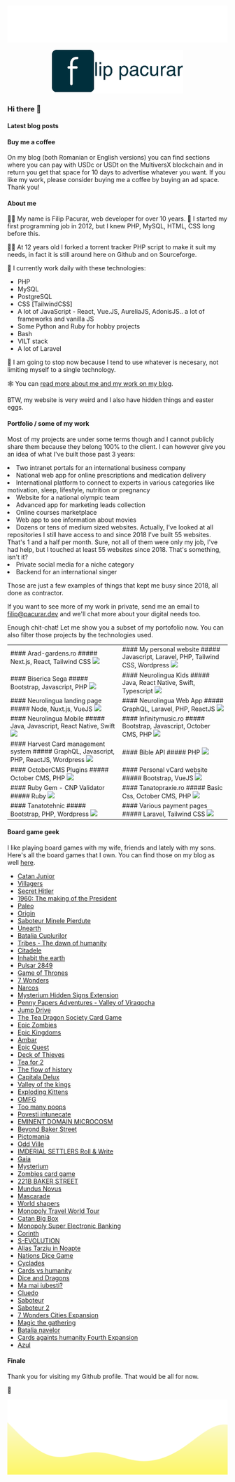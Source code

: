 ![Filip Pacurar](https://raw.githubusercontent.com/filipac/filipac/main/top.svg)

<p align="center">
<img src="https://raw.githubusercontent.com/filipac/filipac/main/logo.png" alt="My logo" width="300"/>
</p>

### Hi there 👋

#### Latest blog posts


#### Buy me a coffee
On my blog (both Romanian or English versions) you can find sections where you can pay with USDc or USDt on the MultiversX blockchain and in return you get that space for 10 days to advertise whatever you want.
If you like my work, please consider buying me a coffee by buying an ad space. Thank you!

#### About me

🧑‍💻 My name is Filip Pacurar, web developer for over 10 years.
📆 I started my first programming job in 2012, but I knew PHP, MySQL, HTML, CSS long before this.

👷‍♂️ At 12 years old I forked a torrent tracker PHP script to make it suit my needs, in fact it is still around here on Github and on Sourceforge.

🚧 I currently work daily with these technologies:

- PHP
- MySQL
- PostgreSQL
- CSS [TailwindCSS]
- A lot of JavaScript - React, Vue.JS, AureliaJS, AdonisJS.. a lot of frameworks and vanilla JS
- Some Python and Ruby for hobby projects
- Bash
- VILT stack
- A lot of Laravel

🛑 I am going to stop now because I tend to use whatever is necesary, not limiting myself to a single technology.

🕸️ You can [read more about me and my work on my blog](https://pacurar.dev).

BTW, my website is very weird and I also have hidden things and easter eggs.

#### Portfolio / some of my work
Most of my projects are under some terms though and I cannot publicly share them because they belong 100% to the client. I can however give you an idea of what I've built those past 3 years:


<li>Two intranet portals for an international business company</li>
<li>National web app for online prescriptions and medication delivery</li>
<li>International platform to connect to experts in various categories like motivation, sleep, lifestyle, nutrition or pregnancy</li>
<li>Website for a national olympic team</li>
<li>Advanced app for marketing leads collection</li>
<li>Online courses marketplace</li>
<li>Web app to see information about movies</li>
<li>Dozens or tens of medium sized websites. Actually, I've looked at all repositories I still have access to and since 2018 I've built 55 websites. That's 1 and a half per month. Sure, not all of them were only my job, I've had help, but I touched at least 55 websites since 2018. That's something, isn't it?</li>
<li>Private social media for a niche category</li>
<li>Backend for an international singer</li>

Those are just a few examples of things that kept me busy since 2018, all done as contractor.

If you want to see more of my work in private, send me an email to filip@pacurar.dev and we'll chat more about your digital needs too.

Enough chit-chat! Let me show you a subset of my portofolio now. You can also filter those projects by the technologies used.

<table style="width:100%; border-collapse: collapse; border: none;" border="0"><tr><td>
#### Arad-gardens.ro
##### Next.js, React, Tailwind CSS
<img src="https://i0.wp.com/pacurar.dev/wp-content/uploads/2021/02/arad-gardens-roff.png?fit=1000%2C889&ssl=1" style="width: 100%; height: auto;" />
</td><td>
#### My personal website
##### Javascript, Laravel, PHP, Tailwind CSS, Wordpress
<img src="https://i0.wp.com/pacurar.dev/wp-content/uploads/2021/02/pacurar.net_.png?fit=1677%2C1308&ssl=1" style="width: 100%; height: auto;" />
</td></tr><tr><td>
#### Biserica Sega
##### Bootstrap, Javascript, PHP
<img src="https://i0.wp.com/pacurar.dev/wp-content/uploads/2021/02/frame_edge_light.png?fit=1236%2C1474&ssl=1" style="width: 100%; height: auto;" />
</td><td>
#### Neurolingua Kids
##### Java, React Native, Swift, Typescript
<img src="https://i0.wp.com/pacurar.dev/wp-content/uploads/2021/02/nkids.jpg?fit=1000%2C750&ssl=1" style="width: 100%; height: auto;" />
</td></tr><tr><td>
#### Neurolingua landing page
##### Node, Nuxt.js, VueJS
<img src="https://i0.wp.com/pacurar.dev/wp-content/uploads/2021/02/frame_edge_dark-1.png?fit=1575%2C1812&ssl=1" style="width: 100%; height: auto;" />
</td><td>
#### Neurolingua Web App
##### GraphQL, Laravel, PHP, ReactJS
<img src="https://i0.wp.com/pacurar.dev/wp-content/uploads/2021/02/Screenshot-2021-02-11-at-06.31.45.png?fit=1602%2C1224&ssl=1" style="width: 100%; height: auto;" />
</td></tr><tr><td>
#### Neurolingua Mobile
##### Java, Javascript, React Native, Swift
<img src="https://i0.wp.com/pacurar.dev/wp-content/uploads/2021/02/neurolingua-app.jpeg?fit=1200%2C800&ssl=1" style="width: 100%; height: auto;" />
</td><td>
#### Infinitymusic.ro
##### Bootstrap, Javascript, October CMS, PHP
<img src="https://i0.wp.com/pacurar.dev/wp-content/uploads/2021/02/infinitymusic.jpg?fit=1585%2C1135&ssl=1" style="width: 100%; height: auto;" />
</td></tr><tr><td>
#### Harvest Card management system
##### GraphQL, Javascript, PHP, ReactJS, Wordpress
<img src="https://i0.wp.com/pacurar.dev/wp-content/uploads/2021/02/frame_opera_mac_dark.png?fit=1506%2C1276&ssl=1" style="width: 100%; height: auto;" />
</td><td>
#### Bible API
##### PHP
<img src="https://i0.wp.com/pacurar.dev/wp-content/uploads/2021/02/Screenshot-2021-02-11-at-04.52.49.png?fit=1173%2C968&ssl=1" style="width: 100%; height: auto;" />
</td></tr><tr><td>
#### OctoberCMS Plugins
##### October CMS, PHP
<img src="https://i0.wp.com/pacurar.dev/wp-content/uploads/2021/02/Screenshot-2021-02-11-at-06.24.51.png?fit=831%2C771&ssl=1" style="width: 100%; height: auto;" />
</td><td>
#### Personal vCard website
##### Bootstrap, VueJS
<img src="https://i0.wp.com/pacurar.dev/wp-content/uploads/2021/02/Screenshot-2021-02-11-at-06.28.23.png?fit=1594%2C1218&ssl=1" style="width: 100%; height: auto;" />
</td></tr><tr><td>
#### Ruby Gem - CNP Validator
##### Ruby
<img src="https://i0.wp.com/pacurar.dev/wp-content/uploads/2021/02/Screenshot-2021-02-11-at-06.00.22.png?fit=1038%2C981&ssl=1" style="width: 100%; height: auto;" />
</td><td>
#### Tanatopraxie.ro
##### Basic Css, October CMS, PHP
<img src="https://i0.wp.com/pacurar.dev/wp-content/uploads/2021/02/tanatopraxie.png?fit=1144%2C1362&ssl=1" style="width: 100%; height: auto;" />
</td></tr><tr><td>
#### Tanatotehnic
##### Bootstrap, PHP, Wordpress
<img src="https://i0.wp.com/pacurar.dev/wp-content/uploads/2021/02/frame_safari_dark.png?fit=1579%2C1079&ssl=1" style="width: 100%; height: auto;" />
</td><td>
#### Various payment pages
##### Laravel, Tailwind CSS
<img src="https://i0.wp.com/pacurar.dev/wp-content/uploads/2021/02/Screenshot-2021-02-11-at-06.35.54.png?fit=939%2C1075&ssl=1" style="width: 100%; height: auto;" />
</td></tr></table>

#### Board game geek

I like playing board games with my wife, friends and lately with my sons. Here's all the board games that I own. You can find those on my blog as well [here](https://pacurar.dev/board-games).

<ul>
<li><a href="https://xspotlight.com/nfts/BOARD-25bcd6-01">Catan Junior</a></li><li><a href="https://xspotlight.com/nfts/BOARD-25bcd6-02">Villagers</a></li><li><a href="https://xspotlight.com/nfts/BOARD-25bcd6-03">Secret Hitler</a></li><li><a href="https://xspotlight.com/nfts/BOARD-25bcd6-04">1960: The making of the President</a></li><li><a href="https://xspotlight.com/nfts/BOARD-25bcd6-05">Paleo</a></li><li><a href="https://xspotlight.com/nfts/BOARD-25bcd6-06">Origin</a></li><li><a href="https://xspotlight.com/nfts/BOARD-25bcd6-07">Saboteur Minele Pierdute</a></li><li><a href="https://xspotlight.com/nfts/BOARD-25bcd6-08">Unearth</a></li><li><a href="https://xspotlight.com/nfts/BOARD-25bcd6-09">Batalia Cuplurilor</a></li><li><a href="https://xspotlight.com/nfts/BOARD-25bcd6-0a">Tribes - The dawn of humanity</a></li><li><a href="https://xspotlight.com/nfts/BOARD-25bcd6-0b">Citadele</a></li><li><a href="https://xspotlight.com/nfts/BOARD-25bcd6-0c">Inhabit the earth</a></li><li><a href="https://xspotlight.com/nfts/BOARD-25bcd6-0d">Pulsar 2849</a></li><li><a href="https://xspotlight.com/nfts/BOARD-25bcd6-0e">Game of Thrones</a></li><li><a href="https://xspotlight.com/nfts/BOARD-25bcd6-0f">7 Wonders</a></li><li><a href="https://xspotlight.com/nfts/BOARD-25bcd6-10">Narcos</a></li><li><a href="https://xspotlight.com/nfts/BOARD-25bcd6-11">Mysterium Hidden Signs Extension</a></li><li><a href="https://xspotlight.com/nfts/BOARD-25bcd6-12">Penny Papers Adventures - Valley of Viraqocha</a></li><li><a href="https://xspotlight.com/nfts/BOARD-25bcd6-13">Jump Drive</a></li><li><a href="https://xspotlight.com/nfts/BOARD-25bcd6-14">The Tea Dragon Society Card Game</a></li><li><a href="https://xspotlight.com/nfts/BOARD-25bcd6-15">Epic Zombies</a></li><li><a href="https://xspotlight.com/nfts/BOARD-25bcd6-16">Epic Kingdoms</a></li><li><a href="https://xspotlight.com/nfts/BOARD-25bcd6-17">Ambar</a></li><li><a href="https://xspotlight.com/nfts/BOARD-25bcd6-18">Epic Quest</a></li><li><a href="https://xspotlight.com/nfts/BOARD-25bcd6-19">Deck of Thieves</a></li><li><a href="https://xspotlight.com/nfts/BOARD-25bcd6-1a">Tea for 2</a></li><li><a href="https://xspotlight.com/nfts/BOARD-25bcd6-1b">The flow of history</a></li><li><a href="https://xspotlight.com/nfts/BOARD-25bcd6-1c">Capitala Delux</a></li><li><a href="https://xspotlight.com/nfts/BOARD-25bcd6-1d">Valley of the kings</a></li><li><a href="https://xspotlight.com/nfts/BOARD-25bcd6-1e">Exploding Kittens</a></li><li><a href="https://xspotlight.com/nfts/BOARD-25bcd6-1f">OMFG</a></li><li><a href="https://xspotlight.com/nfts/BOARD-25bcd6-20">Too many poops</a></li><li><a href="https://xspotlight.com/nfts/BOARD-25bcd6-21">Povesti intunecate</a></li><li><a href="https://xspotlight.com/nfts/BOARD-25bcd6-22">EMINENT DOMAIN MICROCOSM</a></li><li><a href="https://xspotlight.com/nfts/BOARD-25bcd6-23">Beyond Baker Street</a></li><li><a href="https://xspotlight.com/nfts/BOARD-25bcd6-24">Pictomania</a></li><li><a href="https://xspotlight.com/nfts/BOARD-25bcd6-25">Odd Ville</a></li><li><a href="https://xspotlight.com/nfts/BOARD-25bcd6-26">IMDERIAL SETTLERS Roll & Write</a></li><li><a href="https://xspotlight.com/nfts/BOARD-25bcd6-27">Gaia</a></li><li><a href="https://xspotlight.com/nfts/BOARD-25bcd6-28">Mysterium</a></li><li><a href="https://xspotlight.com/nfts/BOARD-25bcd6-29">Zombies card game</a></li><li><a href="https://xspotlight.com/nfts/BOARD-25bcd6-2a">221B BAKER STREET</a></li><li><a href="https://xspotlight.com/nfts/BOARD-25bcd6-2b">Mundus Novus</a></li><li><a href="https://xspotlight.com/nfts/BOARD-25bcd6-2c">Mascarade</a></li><li><a href="https://xspotlight.com/nfts/BOARD-25bcd6-2d">World shapers</a></li><li><a href="https://xspotlight.com/nfts/BOARD-25bcd6-2e">Monopoly Travel World Tour</a></li><li><a href="https://xspotlight.com/nfts/BOARD-25bcd6-2f">Catan Big Box</a></li><li><a href="https://xspotlight.com/nfts/BOARD-25bcd6-30">Monopoly Super Electronic Banking</a></li><li><a href="https://xspotlight.com/nfts/BOARD-25bcd6-31">Corinth</a></li><li><a href="https://xspotlight.com/nfts/BOARD-25bcd6-32">S-EVOLUTION</a></li><li><a href="https://xspotlight.com/nfts/BOARD-25bcd6-33">Alias Tarziu in Noapte</a></li><li><a href="https://xspotlight.com/nfts/BOARD-25bcd6-34">Nations Dice Game</a></li><li><a href="https://xspotlight.com/nfts/BOARD-25bcd6-36">Cyclades</a></li><li><a href="https://xspotlight.com/nfts/BOARD-25bcd6-37">Cards vs humanity</a></li><li><a href="https://xspotlight.com/nfts/BOARD-25bcd6-38">Dice and Dragons</a></li><li><a href="https://xspotlight.com/nfts/BOARD-25bcd6-39">Ma mai iubesti?</a></li><li><a href="https://xspotlight.com/nfts/BOARD-25bcd6-3a">Cluedo</a></li><li><a href="https://xspotlight.com/nfts/BOARD-25bcd6-3b">Saboteur</a></li><li><a href="https://xspotlight.com/nfts/BOARD-25bcd6-3c">Saboteur 2</a></li><li><a href="https://xspotlight.com/nfts/BOARD-25bcd6-3d">7 Wonders Cities Expansion</a></li><li><a href="https://xspotlight.com/nfts/BOARD-25bcd6-3e">Magic the gathering </a></li><li><a href="https://xspotlight.com/nfts/BOARD-25bcd6-3f">Batalia navelor</a></li><li><a href="https://xspotlight.com/nfts/BOARD-25bcd6-40">Cards againts humanity Fourth Expansion</a></li><li><a href="https://xspotlight.com/nfts/BOARD-25bcd6-41">Azul</a></li>
</ul>

#### Finale

Thank you for visiting my Github profile. That would be all for now.

👋

![Filip Pacurar](https://raw.githubusercontent.com/filipac/filipac/main/bottom.svg)
